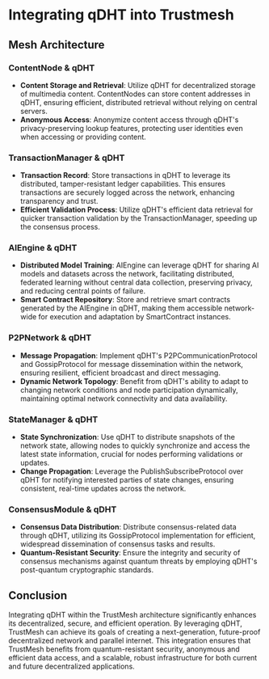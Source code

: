
# Integrating qDHT into Trustmesh

## Mesh Architecture

### **ContentNode & qDHT**

- **Content Storage and Retrieval**: Utilize qDHT for decentralized storage of multimedia content. ContentNodes can store content addresses in qDHT, ensuring efficient, distributed retrieval without relying on central servers.
- **Anonymous Access**: Anonymize content access through qDHT's privacy-preserving lookup features, protecting user identities even when accessing or providing content.

### **TransactionManager & qDHT**

- **Transaction Record**: Store transactions in qDHT to leverage its distributed, tamper-resistant ledger capabilities. This ensures transactions are securely logged across the network, enhancing transparency and trust.
- **Efficient Validation Process**: Utilize qDHT's efficient data retrieval for quicker transaction validation by the TransactionManager, speeding up the consensus process.

### **AIEngine & qDHT**

- **Distributed Model Training**: AIEngine can leverage qDHT for sharing AI models and datasets across the network, facilitating distributed, federated learning without central data collection, preserving privacy, and reducing central points of failure.
- **Smart Contract Repository**: Store and retrieve smart contracts generated by the AIEngine in qDHT, making them accessible network-wide for execution and adaptation by SmartContract instances.

### **P2PNetwork & qDHT**

- **Message Propagation**: Implement qDHT's P2PCommunicationProtocol and GossipProtocol for message dissemination within the network, ensuring resilient, efficient broadcast and direct messaging.
- **Dynamic Network Topology**: Benefit from qDHT's ability to adapt to changing network conditions and node participation dynamically, maintaining optimal network connectivity and data availability.

### **StateManager & qDHT**

- **State Synchronization**: Use qDHT to distribute snapshots of the network state, allowing nodes to quickly synchronize and access the latest state information, crucial for nodes performing validations or updates.
- **Change Propagation**: Leverage the PublishSubscribeProtocol over qDHT for notifying interested parties of state changes, ensuring consistent, real-time updates across the network.

### **ConsensusModule & qDHT**

- **Consensus Data Distribution**: Distribute consensus-related data through qDHT, utilizing its GossipProtocol implementation for efficient, widespread dissemination of consensus tasks and results.
- **Quantum-Resistant Security**: Ensure the integrity and security of consensus mechanisms against quantum threats by employing qDHT's post-quantum cryptographic standards.

## Conclusion

Integrating qDHT within the TrustMesh architecture significantly enhances its decentralized, secure, and efficient operation. By leveraging qDHT, TrustMesh can achieve its goals of creating a next-generation, future-proof decentralized network and parallel internet. This integration ensures that TrustMesh benefits from quantum-resistant security, anonymous and efficient data access, and a scalable, robust infrastructure for both current and future decentralized applications.
